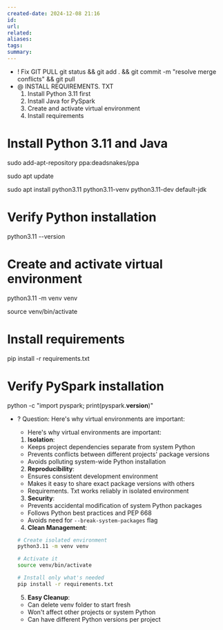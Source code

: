 ```yaml
---
created-date: 2024-12-08 21:16
id: 
url: 
related: 
aliases: 
tags: 
summary:
---
```

- ! Fix GIT PULL 
git status && git add . && git commit -m "resolve merge conflicts" && git pull
- @ INSTALL REQUIREMENTS. TXT
	1. Install Python 3.11 first
	2. Install Java for PySpark
	3. Create and activate virtual environment
	4. Install requirements

# Install Python 3.11 and Java

sudo add-apt-repository ppa:deadsnakes/ppa

sudo apt update

sudo apt install python3.11 python3.11-venv python3.11-dev default-jdk

  

# Verify Python installation

python3.11 --version

  

# Create and activate virtual environment

python3.11 -m venv venv

source venv/bin/activate

  

# Install requirements

pip install -r requirements.txt

  

# Verify PySpark installation

python -c "import pyspark; print(pyspark.__version__)"

- ? Question: Here's why virtual environments are important:
	- Here's why virtual environments are important:
	
	1. **Isolation**:
	- Keeps project dependencies separate from system Python
	- Prevents conflicts between different projects' package versions
	- Avoids polluting system-wide Python installation
	
	2. **Reproducibility**:
	- Ensures consistent development environment
	- Makes it easy to share exact package versions with others
	- Requirements. Txt works reliably in isolated environment
	
	3. **Security**:
	- Prevents accidental modification of system Python packages
	- Follows Python best practices and PEP 668
	- Avoids need for `--break-system-packages` flag
	
	4. **Clean Management**:
	```bash
	# Create isolated environment
	python3.11 -m venv venv
	
	# Activate it
	source venv/bin/activate
	
	# Install only what's needed
	pip install -r requirements.txt
	```
	
	5. **Easy Cleanup**:
	- Can delete venv folder to start fresh
	- Won't affect other projects or system Python
	- Can have different Python versions per project